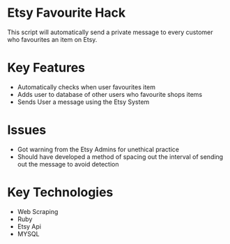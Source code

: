 # Etsy Favourite Hack
This script will automatically send a private message to every customer who favourites an item on Etsy.

# Key Features
- Automatically checks when user favourites item
- Adds user to database of other users who favourite shops items
- Sends User a message using the Etsy System

# Issues
- Got warning from the Etsy Admins for unethical practice
- Should have developed a method of spacing out the interval of sending out the message to avoid detection

# Key Technologies
- Web Scraping
- Ruby
- Etsy Api
- MYSQL

